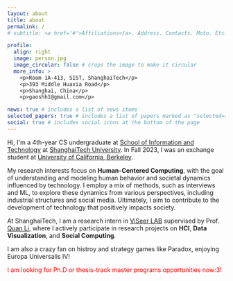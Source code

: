 ```yaml
---
layout: about
title: about
permalink: /
# subtitle: <a href='#'>Affiliations</a>. Address. Contacts. Moto. Etc.

profile:
  align: right
  image: person.jpg
  image_circular: false # crops the image to make it circular
  more_info: >
    <p>Room 1A-413, SIST, ShanghaiTech</p>
    <p>393 Middle Huaxia Road</p>
    <p>Shanghai, China</p>
    <p>gaoshh1@gmail.com</p>

news: true # includes a list of news items
selected_papers: true # includes a list of papers marked as "selected={true}"
social: true # includes social icons at the bottom of the page
---
```


Hi, I'm a 4th-year CS undergraduate at [School of Information and Technology](https://sist.shanghaitech.edu.cn/sist_en/) at [ShanghaiTech University](https://www.shanghaitech.edu.cn/eng/). In Fall 2023, I was an exchange student at [University of California, Berkeley](https://www.berkeley.edu/).

My research interests focus on **Human-Centered Computing**, with the goal of understanding and modeling human behavior and societal dynamics influenced by technology. I employ a mix of methods, such as interviews and ML, to explore these dynamics from various perspectives, including industrial structures and social media. Ultimately, I aim to contribute to the development of technology that positively impacts society.

At ShanghaiTech, I am a research intern in [ViSeer LAB](https://faculty.sist.shanghaitech.edu.cn/liquan/) supervised by Prof. [Quan Li](https://faculty.sist.shanghaitech.edu.cn/liquan/), where I actively participate in research projects on **HCI**, **Data Visualization**, and **Social Computing**.

I am also a crazy fan on histroy and strategy games like Paradox, enjoying Europa Universalis IV!

<span style="color:red">I am looking for Ph.D or thesis-track master programs opportunities now:3! </span>
